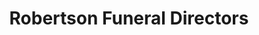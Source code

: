 ---
title: "Robertson Funeral Directors"
url: /mclean/robertson-funeral-directors/
shop: funeral directors
---